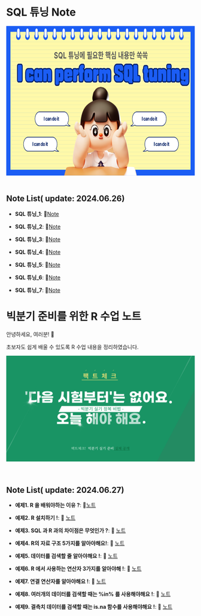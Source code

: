 # SQL 튜닝 Note
<img src="https://github.com/hyenns/HYEIN/blob/main/001.png" width="700" height="400">
&nbsp;

## Note List( update: 2024.06.26)

- **SQL 튜닝_1**:  📄[Note](https://www.notion.so/SQL-_1-ba1abc18e12e43779d855f86c4a15f14?pvs=4)
  
- **SQL 튜닝_2**: 📄[Note](https://www.notion.so/SQL-_2-951945436da44b7d98672a24cfded8d0?pvs=4)
  
- **SQL 튜닝_3**: 📄[Note](https://www.notion.so/SQL-_3-04d756be82e844998611349b497af401?pvs=4)

- **SQL 튜닝_4**: 📄[Note](https://www.notion.so/SQL-_4-f2213f6869ea41429c92363ef3ecfa71?pvs=4)

- **SQL 튜닝_5**: 📄[Note](https://www.notion.so/SQL-_5-7bee7ccd28fd4ee0b3846f8a7dacc21f?pvs=4)

- **SQL 튜닝_6**: 📄[Note](https://www.notion.so/SQL-_6-bc85a83a11974d54ab49adaf6d4c2638?pvs=4)

- **SQL 튜닝_7**: 📄[Note](https://www.notion.so/SQL-_7-b171ddb51fa14b989d8da38ea25df6e1?pvs=4)


# 빅분기 준비를 위한 R 수업 노트

안녕하세요, 여러분!  🌟

초보자도 쉽게 배울 수 있도록 R 수업 내용을 정리하였습니다.

<img src="https://github.com/hyenns/HYEIN/blob/main/R%20%EC%88%98%EC%97%852.png">

&nbsp;

## Note List( update: 2024.06.27)


- **예제1. R 을 배워야하는 이유 ?**:  📄[노트](https://github.com/oracleyu01/R_class/blob/main/%E2%96%A3%20%EC%98%88%EC%A0%9C1.%20R%20%EC%9D%84%20%EB%B0%B0%EC%9B%8C%EC%95%BC%ED%95%98%EB%8A%94%20%EC%9D%B4%EC%9C%A0.txt)
  &nbsp;
  
- **예제2. R 설치하기 !**: 📄 [노트](https://github.com/oracleyu01/R_class/blob/main/%E2%96%A3%20%EC%98%88%EC%A0%9C2.%20%20R%20%EC%84%A4%EC%B9%98%ED%95%98%EA%B8%B0.txt)

- **예제3. SQL 과 R 과의 차이점은 무엇인가 ?**: 📄 [노트](https://github.com/oracleyu01/R_class/blob/main/%E2%96%A3%20%EC%98%88%EC%A0%9C3.%20%20SQL%20%EA%B3%BC%20%20R%20%EA%B3%BC%EC%9D%98%20%EC%B0%A8%EC%9D%B4%EC%A0%90%EC%9D%80%20%EB%AC%B4%EC%97%87%EC%9D%B8%EA%B0%80.txt)

- **예제4. R의 자료 구조 5가지를 알아야해요!**: 📄 [노트](https://github.com/oracleyu01/R_class/blob/main/%E2%96%A3%20%EC%98%88%EC%A0%9C4.%20%20R%EC%9D%98%20%EC%9E%90%EB%A3%8C%20%EA%B5%AC%EC%A1%B0%205%EA%B0%80%EC%A7%80.txt)

- **예제5. 데이터를 검색할 줄 알아야해요 !**: 📄 [노트](https://github.com/oracleyu01/R_class/blob/main/%E2%96%A3%20%EC%98%88%EC%A0%9C5.%20%EB%8D%B0%EC%9D%B4%ED%84%B0%20%EA%B2%80%EC%83%89%ED%95%98%EA%B8%B0.txt)

- **예제6. R 에서 사용하는 연산자 3가지를 알아야해 !**: 📄 [노트](https://github.com/oracleyu01/R_class/blob/main/%E2%96%A3%20%EC%98%88%EC%A0%9C6.%20R%20%EC%97%B0%EC%82%B0%EC%9E%90%203%EA%B0%80%EC%A7%80.txt)

- **예제7. 연결 연산자를 알아야해요 !**: 📄 [노트](https://github.com/oracleyu01/R_class/blob/main/%E2%96%A3%20%EC%98%88%EC%A0%9C7.%20%EC%97%B0%EA%B2%B0%20%EC%97%B0%EC%82%B0%EC%9E%90%EB%A5%BC%20%EC%95%8C%EC%95%84%EC%95%BC%ED%95%B4%EC%9A%94%20!.txt)

- **예제8. 여러개의 데이터를 검색할 때는 %in% 를 사용해야해요 !**: 📄 [노트](https://github.com/oracleyu01/R_class/blob/main/%E2%96%A3%20%EC%98%88%EC%A0%9C8.%20%EC%97%AC%EB%9F%AC%EA%B0%9C%EC%9D%98%20%EB%8D%B0%EC%9D%B4%ED%84%B0%EB%A5%BC%20%EA%B2%80%EC%83%89%ED%95%A0%20%EB%95%8C%EB%8A%94%20%25in%25%20%EB%A5%BC%20%EC%82%AC%EC%9A%A9%ED%95%B4%EC%95%BC%ED%95%B4%EC%9A%94%20!.txt)

- **예제9. 결측치 데이터를 검색할 때는 is.na 함수를 사용해야해요 !**: 📄 [노트](https://github.com/oracleyu01/R_class/blob/main/%E2%96%A3%20%EC%98%88%EC%A0%9C9.%20%EA%B2%B0%EC%B8%A1%EC%B9%98%20%EB%8D%B0%EC%9D%B4%ED%84%B0%EB%A5%BC%20%EA%B2%80%EC%83%89%ED%95%A0%20%EB%95%8C%EB%8A%94%20is.na%20%ED%95%A8%EC%88%98%EB%A5%BC%20%EC%82%AC%EC%9A%A9%ED%95%B4%EC%95%BC%ED%95%B4%EC%9A%94%20!.txt)
